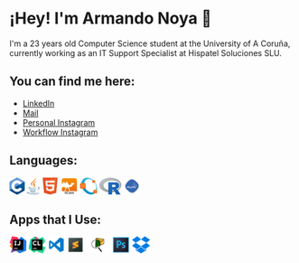 # ¡Hey! I'm Armando Noya 👋 

I'm a 23 years old Computer Science student at the University of A Coruña, currently working as an IT Support Specialist at Hispatel Soluciones SLU.

## You can find me here:

- [LinkedIn](https://www.linkedin.com/in/armando-noya-651334185/)
- <a href="mailto:anoya03@gmail.com">Mail</a>
- [Personal Instagram](https://www.instagram.com/anoya97/)
- [Workflow Instagram](https://www.instagram.com/an__3d/)

## Languages:

<code><img height="30" src="https://raw.githubusercontent.com/anoya97/anoya97/master/Img/Ccc.png"></code>
<code><img height="30" src="https://raw.githubusercontent.com/anoya97/anoya97/master/Img/javaaa.png"></code>
<code><img height="30" src="https://raw.githubusercontent.com/anoya97/anoya97/master/Img/Html.png"></code>
<code><img height="30" src="https://raw.githubusercontent.com/anoya97/anoya97/master/Img/Ocml.png"></code>
<code><img height="30" src="https://raw.githubusercontent.com/anoya97/anoya97/master/Img/Octave.png"></code>
<code><img height="30" src="https://raw.githubusercontent.com/anoya97/anoya97/master/Img/RR.png"></code>
<code><img height="30" src="https://raw.githubusercontent.com/anoya97/anoya97/master/Img/sqlll.png"></code>



## Apps that I Use:

<code><img height="30" src="https://raw.githubusercontent.com/anoya97/anoya97/master/Img/IntelliJ_IDEA_Icon.svg.png"></code>
<code><img height="30" src="https://raw.githubusercontent.com/anoya97/anoya97/master/Img/cl.png"></code>
<code><img height="30" src="https://raw.githubusercontent.com/anoya97/anoya97/master/Img/Visual.png"></code>
<code><img height="30" src="https://raw.githubusercontent.com/anoya97/anoya97/master/Img/sub.png"></code>
<code><img height="30" src="https://raw.githubusercontent.com/anoya97/anoya97/master/Img/Packet Tracer.png"></code>
<code><img height="30" src="https://raw.githubusercontent.com/anoya97/anoya97/master/Img/Photoshop.png"></code>
<code><img height="30" src="https://raw.githubusercontent.com/anoya97/anoya97/master/Img/dropbox.png"></code>



           
